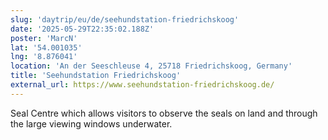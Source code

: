 ```yaml
---
slug: 'daytrip/eu/de/seehundstation-friedrichskoog'
date: '2025-05-29T22:35:02.188Z'
poster: 'MarcN'
lat: '54.001035'
lng: '8.876041'
location: 'An der Seeschleuse 4, 25718 Friedrichskoog, Germany'
title: 'Seehundstation Friedrichskoog'
external_url: https://www.seehundstation-friedrichskoog.de/
---
```

Seal Centre which allows visitors to observe the seals on land and through the large viewing windows underwater.